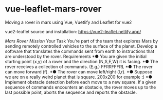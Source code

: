# vue-leaflet-mars-rover
Moving a rover in mars using Vue, Vuetlify and Leaflet for vue2

vue2-leaflet source and installation:
https://vue2-leaflet.netlify.app/

*Mars Rover Mission*
Your Task 
You’re part of the team that explores Mars by sending remotely controlled vehicles to the surface of the planet. Develop a software that translates the commands sent from earth to instructions that are understood by the rover. 
Requirements 
*● You are given the initial starting point (x,y) of a rover and the direction (N,S,E,W) it is facing. 
*● The rover receives a collection of commands. (E.g.) FFRRFFFRL 
*● The rover can move forward (f). 
*● The rover can move left/right (l,r). 
*● Suppose we are on a really weird planet that is square. 200x200 for example :) 
*● Implement obstacle detection before each move to a new square. If a given sequence of commands encounters an obstacle, the rover moves up to the last possible point, aborts the sequence and reports the obstacle. 
